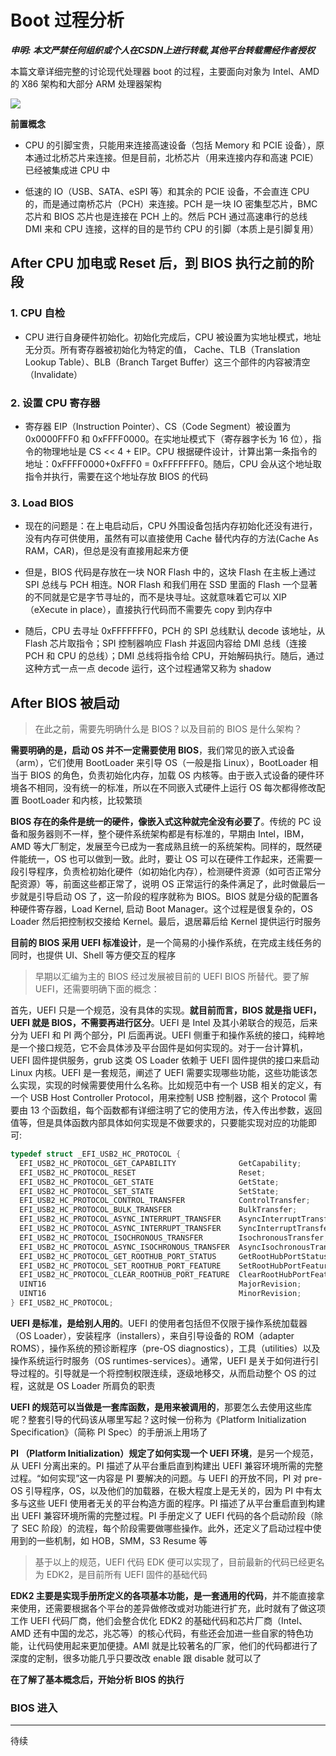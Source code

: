 # Boot 过程分析

***申明: 本文严禁任何组织或个人在CSDN上进行转载,其他平台转载需经作者授权***

本篇文章详细完整的讨论现代处理器 boot 的过程，主要面向对象为 Intel、AMD 的 X86 架构和大部分 ARM 处理器架构

![][1]

 **前置概念**

- CPU 的引脚宝贵，只能用来连接高速设备（包括 Memory 和 PCIE 设备），原本通过北桥芯片来连接。但是目前，北桥芯片（用来连接内存和高速 PCIE）已经被集成进 CPU 中

- 低速的 IO（USB、SATA、eSPI 等）和其余的 PCIE 设备，不会直连 CPU 的，而是通过南桥芯片（PCH）来连接。PCH 是一块 IO 密集型芯片，BMC 芯片和 BIOS 芯片也是连接在 PCH 上的。然后 PCH 通过高速串行的总线 DMI 来和 CPU 连接，这样的目的是节约 CPU 的引脚（本质上是引脚复用）

## After CPU 加电或 Reset 后，到 BIOS 执行之前的阶段

### 1. CPU 自检

- CPU 进行自身硬件初始化。初始化完成后，CPU 被设置为实地址模式，地址无分页。所有寄存器被初始化为特定的值， Cache、TLB（Translation Lookup Table）、BLB（Branch Target Buffer）这三个部件的内容被清空（Invalidate）

### 2. 设置 CPU 寄存器

- 寄存器 EIP（Instruction Pointer）、CS（Code Segment）被设置为 0x0000FFF0 和 0xFFFF0000。在实地址模式下（寄存器字长为 16 位），指令的物理地址是 CS << 4 + EIP。CPU 根据硬件设计，计算出第一条指令的地址：0xFFFF0000+0xFFF0 = 0xFFFFFFF0。随后，CPU 会从这个地址取指令并执行，需要在这个地址存放 BIOS 的代码

### 3. Load BIOS

- 现在的问题是：在上电启动后，CPU 外围设备包括内存初始化还没有进行，没有内存可供使用，虽然有可以直接使用 Cache 替代内存的方法(Cache As RAM，CAR)，但总是没有直接用起来方便

- 但是，BIOS 代码是存放在一块 NOR Flash 中的，这块 Flash 在主板上通过 SPI 总线与 PCH 相连。NOR Flash 和我们用在 SSD 里面的 Flash 一个显著的不同就是它是字节寻址的，而不是块寻址。这就意味着它可以 XIP（eXecute in place），直接执行代码而不需要先 copy 到内存中

- 随后，CPU 去寻址 0xFFFFFFF0，PCH 的 SPI 总线默认 decode 该地址，从 Flash 芯片取指令；SPI 控制器响应 Flash 并返回内容给 DMI 总线（连接 PCH 和 CPU 的总线）；DMI 总线将指令给 CPU，开始解码执行。随后，通过这种方式一点一点 decode 运行，这个过程通常又称为 shadow

## After BIOS 被启动

> 在此之前，需要先明确什么是 BIOS？以及目前的 BIOS 是什么架构？

**需要明确的是，启动 OS 并不一定需要使用 BIOS**，我们常见的嵌入式设备（arm），它们使用 BootLoader 来引导 OS（一般是指 Linux），BootLoader 相当于 BIOS 的角色，负责初始化内存，加载 OS 内核等。由于嵌入式设备的硬件环境各不相同，没有统一的标准，所以在不同嵌入式硬件上运行 OS 每次都得修改配置 BootLoader 和内核，比较繁琐

**BIOS 存在的条件是统一的硬件，像嵌入式这种就完全没有必要了**。传统的 PC 设备和服务器则不一样，整个硬件系统架构都是有标准的，早期由 Intel，IBM，AMD 等大厂制定，发展至今已成为一套成熟且统一的系统架构。同样的，既然硬件能统一，OS 也可以做到一致。此时，要让 OS 可以在硬件工作起来，还需要一段引导程序，负责检初始化硬件（如初始化内存），检测硬件资源（如可否正常分配资源）等，前面这些都正常了，说明 OS 正常运行的条件满足了，此时做最后一步就是引导启动 OS 了，这一阶段的程序就称为 BIOS。BIOS 就是分级的配置各种硬件寄存器，Load Kernel, 启动 Boot Manager。这个过程是很复杂的，OS Loader 然后把控制权交接给 Kernel。最后，退居幕后给 Kernel 提供运行时服务

**目前的 BIOS 采用 UEFI 标准设计**，是一个简易的小操作系统，在完成主线任务的同时，也提供 UI、Shell 等方便交互的程序

> 早期以汇编为主的 BIOS 经过发展被目前的 UEFI BIOS 所替代。要了解 UEFI，还需要明确下面的概念：

首先，UEFI 只是一个规范，没有具体的实现。**就目前而言，BIOS 就是指 UEFI，UEFI 就是 BIOS，不需要再进行区分**。UEFI 是 Intel 及其小弟联合的规范，后来分为 UEFI 和 PI 两个部分，PI 后面再说。UEFI 侧重于和操作系统的接口，纯粹地是一个接口规范，它不会具体涉及平台固件是如何实现的。对于一台计算机，UEFI 固件提供服务，grub 这类 OS Loader 依赖于 UEFI 固件提供的接口来启动 Linux 内核。UEFI 是一套规范，阐述了 UEFI 需要实现哪些功能，这些功能该怎么实现，实现的时候需要使用什么名称。比如规范中有一个 USB 相关的定义，有一个 USB Host Controller Protocol，用来控制 USB 控制器，这个 Protocol 需要由 13 个函数组，每个函数都有详细注明了它的使用方法，传入传出参数，返回值等，但是具体函数内部具体如何实现是不做要求的，只要能实现对应的功能即可:

```c
typedef struct _EFI_USB2_HC_PROTOCOL {
  EFI_USB2_HC_PROTOCOL_GET_CAPABILITY              GetCapability;
  EFI_USB2_HC_PROTOCOL_RESET                       Reset;
  EFI_USB2_HC_PROTOCOL_GET_STATE                   GetState;
  EFI_USB2_HC_PROTOCOL_SET_STATE                   SetState;
  EFI_USB2_HC_PROTOCOL_CONTROL_TRANSFER            ControlTransfer;
  EFI_USB2_HC_PROTOCOL_BULK_TRANSFER               BulkTransfer;
  EFI_USB2_HC_PROTOCOL_ASYNC_INTERRUPT_TRANSFER    AsyncInterruptTransfer;
  EFI_USB2_HC_PROTOCOL_ASYNC_INTERRUPT_TRANSFER    SyncInterruptTransfer;
  EFI_USB2_HC_PROTOCOL_ISOCHRONOUS_TRANSFER        IsochronousTransfer;
  EFI_USB2_HC_PROTOCOL_ASYNC_ISOCHRONOUS_TRANSFER  AsyncIsochronousTransfer;
  EFI_USB2_HC_PROTOCOL_GET_ROOTHUB_PORT_STATUS     GetRootHubPortStatus;
  EFI_USB2_HC_PROTOCOL_SET_ROOTHUB_PORT_FEATURE    SetRootHubPortFeature;
  EFI_USB2_HC_PROTOCOL_CLEAR_ROOTHUB_PORT_FEATURE  ClearRootHubPortFeature
  UINT16                                           MajorRevision;
  UINT16                                           MinorRevision;
} EFI_USB2_HC_PROTOCOL;
```

**UEFI 是标准，是给别人用的**。UEFI 的使用者包括但不仅限于操作系统加载器（OS Loader），安装程序（installers），来自引导设备的 ROM（adapter ROMS），操作系统的预诊断程序（pre-OS diagnostics），工具（utilities）以及操作系统运行时服务（OS runtimes-services）。通常，UEFI 是关于如何进行引导过程的。引导就是一个将控制权限连续，逐级地移交，从而启动整个 OS 的过程，这就是 OS Loader 所肩负的职责

**UEFI 的规范可以当做是一套库函数，是用来被调用的**，那要怎么去使用这些库呢？整套引导的代码该从哪里写起？这时候一份称为《Platform Initialization Specification》（简称 PI Spec）的手册派上用场了

**PI （Platform Initialization）规定了如何实现一个 UEFI 环境**，是另一个规范，从 UEFI 分离出来的。PI 描述了从平台重启直到构建出 UEFI 兼容环境所需的完整过程。“如何实现”这一内容是 PI 要解决的问题。与 UEFI 的开放不同，PI 对 pre-OS 引导程序，OS，以及他们的加载器，在极大程度上是无关的，因为 PI 中有太多与这些 UEFI 使用者无关的平台构造方面的程序。PI 描述了从平台重启直到构建出 UEFI 兼容环境所需的完整过程。PI 手册定义了 UEFI 代码的各个启动阶段（除了 SEC 阶段）的流程，每个阶段需要做哪些操作。此外，还定义了启动过程中使用到的一些机制，如 HOB，SMM，S3 Resume 等

> 基于以上的规范，UEFI 代码 EDK 便可以实现了，目前最新的代码已经更名为 EDK2，是目前所有 UEFI 固件的基础代码

**EDK2 主要是实现手册所定义的各项基本功能，是一套通用的代码**，并不能直接拿来使用，还需要根据各个平台的差异做修改或对功能进行扩充，此时就有了做这项工作 UEFI 代码厂商，他们会整合优化 EDK2 的基础代码和芯片厂商（Intel、AMD 还有中国的龙芯，兆芯等）的核心代码，有些还会加进一些自家的特色功能，让代码使用起来更加便捷。AMI 就是比较著名的厂家，他们的代码都进行了深度的定制，很多功能几乎只要改改 enable 跟 disable 就可以了

**在了解了基本概念后，开始分析 BIOS 的执行**

### BIOS 进入

---

待续

[1]: https://pic.imgdb.cn/item/64ccbcdf1ddac507cc907466.png

